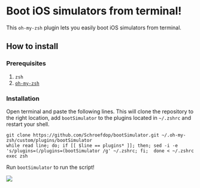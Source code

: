 # Boot iOS simulators from terminal!

This `oh-my-zsh` plugin lets you easily boot iOS simulators from terminal.

## How to install

### Prerequisites
1. `zsh`
2. [`oh-my-zsh`](https://github.com/robbyrussell/oh-my-zsh)

### Installation
Open terminal and paste the following lines. This will clone the repository to the right location, add `bootSimulator` to the plugins located in `~/.zshrc` and restart your shell.

```
git clone https://github.com/Schroefdop/bootSimulator.git ~/.oh-my-zsh/custom/plugins/bootSimulator
while read line; do; if [[ $line == plugins* ]]; then; sed -i -e 's/plugins=(/plugins=(bootSimulator /g' ~/.zshrc; fi;  done < ~/.zshrc
exec zsh
```

Run `bootSimulator` to run the script!  

![](https://media.giphy.com/media/ZbOGdJJzqvOWkPchrt/giphy.gif)
